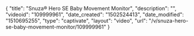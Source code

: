 {
    "title": "Snuza&reg; Hero SE Baby Movement Monitor",
    "description": "",
    "videoid": "109999961",
    "date_created": "1502524413",
    "date_modified": "1510695255",
    "type": "captivate",
    "layout": "video",
    "url": "\/v\/snuza-hero-se-baby-movement-monitor\/109999961"
}